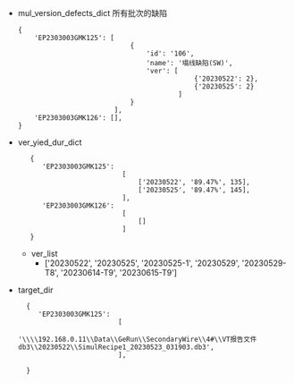 - mul_version_defects_dict 所有批次的缺陷
    ```commandline
    {
        'EP2303003GMK125': [
                                {
                                    'id': '106', 
                                    'name': '塌线缺陷(SW)', 
                                    'ver': [
                                                {'20230522': 2}, 
                                                {'20230525': 2}
                                            ]
                                }
                            ], 
        'EP2303003GMK126': [], 
    }
    ```
    
- ver_yied_dur_dict
  ```commandline
     {
        'EP2303003GMK125': 
                            [
                                ['20230522', '89.47%', 135], 
                                ['20230525', '89.47%', 145], 
                            ], 
        'EP2303003GMK126': 
                            [
                                []
                            ]
     }
  ```
  - ver_list
	- ['20230522', '20230525', '20230525-1', '20230529', '20230529-T8', '20230614-T9', '20230615-T9']
- target_dir
  ```
    {
       'EP2303003GMK125':
                           [
                              '\\\\192.168.0.11\\Data\\GeRun\\SecondaryWire\\4#\\VT报告文件db3\\20230522\\SimulRecipe1_20230523_031903.db3', 
                           ],
  
    }
  ```